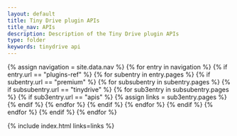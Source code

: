 ```yaml
---
layout: default
title: Tiny Drive plugin APIs
title_nav: APIs
description: Description of the Tiny Drive plugin APIs
type: folder
keywords: tinydrive api
---
```


{% assign navigation = site.data.nav %}
{% for entry in navigation %}
  {% if entry.url == "plugins-ref" %}
    {% for subentry in entry.pages %}
      {% if subentry.url == "premium" %}
        {% for subsubentry in subentry.pages %}
          {% if subsubentry.url == "tinydrive" %}
            {% for sub3entry in subsubentry.pages %}
              {% if sub3entry.url == "apis" %}
                {% assign links = sub3entry.pages %}
              {% endif %}
            {% endfor %}
          {% endif %}
        {% endfor %}
      {% endif %}
    {% endfor %}
  {% endif %}
{% endfor %}

{% include index.html links=links %}
